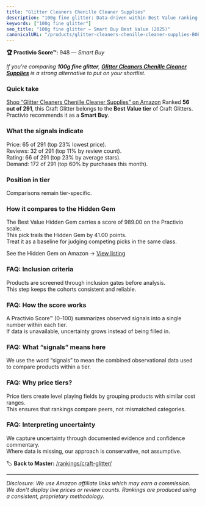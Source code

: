 ```yaml
---
title: "Glitter Cleaners Chenille Cleaner Supplies"
description: "100g fine glitter: Data-driven within Best Value ranking using the Practivio Score™. Positioned by quality, value, demand, findability, momentum."
keywords: ["100g fine glitter"]
seo_title: "100g fine glitter — Smart Buy Best Value (2025)"
canonicalURL: "/products/glitter-cleaners-chenille-cleaner-supplies-B0BG4L4XDK/"
---
```


**🏆 Practivio Score™:** 948 — _Smart Buy_


*If you're comparing **100g fine glitter**, **[Glitter Cleaners Chenille Cleaner Supplies](https://www.amazon.com/dp/B0BG4L4XDK?tag=practivio-20)** is a strong alternative to put on your shortlist.*
### Quick take
[Shop “Glitter Cleaners Chenille Cleaner Supplies” on Amazon](https://www.amazon.com/dp/B0BG4L4XDK?tag=practivio-20)
Ranked **56 out of 291**, this Craft Glitter belongs to the **Best Value tier** of Craft Glitters.  
Practivio recommends it as a **Smart Buy**.

### What the signals indicate
Price: 65 of 291 (top 23% lowest price).  
Reviews: 32 of 291 (top 11% by review count).  
Rating: 66 of 291 (top 23% by average stars).  
Demand: 172 of 291 (top 60% by purchases this month).

### Position in tier
Comparisons remain tier-specific.

### How it compares to the Hidden Gem
The Best Value Hidden Gem carries a score of 989.00 on the Practivio scale.  
This pick trails the Hidden Gem by 41.00 points.  
Treat it as a baseline for judging competing picks in the same class.  

See the Hidden Gem on Amazon → [View listing](https://www.amazon.com/dp/B09VFKGL92?tag=practivio-20)

### FAQ: Inclusion criteria
Products are screened through inclusion gates before analysis.  
This step keeps the cohorts consistent and reliable.

### FAQ: How the score works
A Practivio Score™ (0–100) summarizes observed signals into a single number within each tier.  
If data is unavailable, uncertainty grows instead of being filled in.

### FAQ: What “signals” means here
We use the word “signals” to mean the combined observational data used to compare products within a tier.

### FAQ: Why price tiers?
Price tiers create level playing fields by grouping products with similar cost ranges.  
This ensures that rankings compare peers, not mismatched categories.

### FAQ: Interpreting uncertainty
We capture uncertainty through documented evidence and confidence commentary.  
Where data is missing, our approach is conservative, not assumptive.


🏷️ **Back to Master:** [/rankings/craft-glitter/](/rankings/craft-glitter/)

---
_Disclosure: We use Amazon affiliate links which may earn a commission. We don’t display live prices or review counts. Rankings are produced using a consistent, proprietary methodology._
